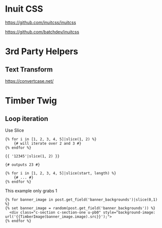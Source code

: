 # Inuit CSS

<https://github.com/inuitcss/inuitcss>

<https://github.com/batchdev/inuitcss>

# 3rd Party Helpers

## Text Transform
<https://convertcase.net/>


# Timber Twig

## Loop iteration

Use Slice

```
{% for i in [1, 2, 3, 4, 5]|slice(1, 2) %}
    {# will iterate over 2 and 3 #}
{% endfor %}

{{ '12345'|slice(1, 2) }}

{# outputs 23 #}
```
```
{% for i in [1, 2, 3, 4, 5]|slice(start, length) %}
    {# ... #}
{% endfor %}
```
This example only grabs 1
```
{% for banner_image in post.get_field('banner_backgrounds')|slice(0,1) %}
{% set banner_image = random(post.get_field('banner_backgrounds')) %}
  <div class="c-section c-section-one u-pb0" style="background-image: url('{{TimberImage(banner_image.image).src}}');">
{% endfor %}
```


